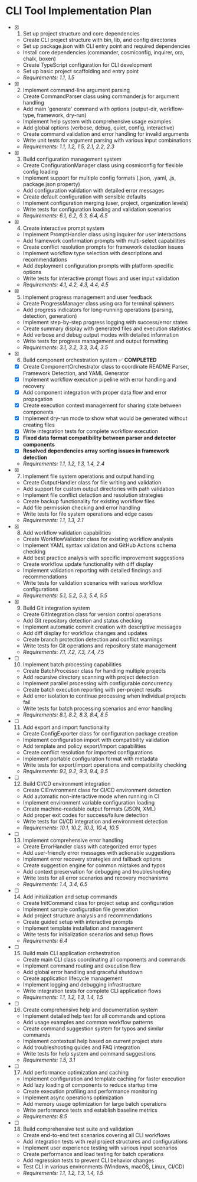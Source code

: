 # CLI Tool Implementation Plan

- [x] 1. Set up project structure and core dependencies





  - Create CLI project structure with bin, lib, and config directories
  - Set up package.json with CLI entry point and required dependencies
  - Install core dependencies (commander, cosmiconfig, inquirer, ora, chalk, boxen)
  - Create TypeScript configuration for CLI development
  - Set up basic project scaffolding and entry point
  - _Requirements: 1.1, 1.5_

- [x] 2. Implement command-line argument parsing





  - Create CommandParser class using commander.js for argument handling
  - Add main 'generate' command with options (output-dir, workflow-type, framework, dry-run)
  - Implement help system with comprehensive usage examples
  - Add global options (verbose, debug, quiet, config, interactive)
  - Create command validation and error handling for invalid arguments
  - Write unit tests for argument parsing with various input combinations
  - _Requirements: 1.1, 1.2, 1.5, 2.1, 2.2, 2.3_

- [x] 3. Build configuration management system
  - Create ConfigurationManager class using cosmiconfig for flexible config loading
  - Implement support for multiple config formats (.json, .yaml, .js, package.json property)
  - Add configuration validation with detailed error messages
  - Create default configuration with sensible defaults
  - Implement configuration merging (user, project, organization levels)
  - Write tests for configuration loading and validation scenarios
  - _Requirements: 6.1, 6.2, 6.3, 6.4, 6.5_

- [x] 4. Create interactive prompt system



  - Implement PromptHandler class using inquirer for user interactions
  - Add framework confirmation prompts with multi-select capabilities
  - Create conflict resolution prompts for framework detection issues
  - Implement workflow type selection with descriptions and recommendations
  - Add deployment configuration prompts with platform-specific options
  - Write tests for interactive prompt flows and user input validation
  - _Requirements: 4.1, 4.2, 4.3, 4.4, 4.5_

- [x] 5. Implement progress management and user feedback





  - Create ProgressManager class using ora for terminal spinners
  - Add progress indicators for long-running operations (parsing, detection, generation)
  - Implement step-by-step progress logging with success/error states
  - Create summary display with generated files and execution statistics
  - Add verbose and debug output modes with detailed information
  - Write tests for progress management and output formatting
  - _Requirements: 3.1, 3.2, 3.3, 3.4, 3.5_

- [x] 6. Build component orchestration system ✅ **COMPLETED**
  - [x] Create ComponentOrchestrator class to coordinate README Parser, Framework Detection, and YAML Generator
  - [x] Implement workflow execution pipeline with error handling and recovery
  - [x] Add component integration with proper data flow and error propagation
  - [x] Create execution context management for sharing state between components
  - [x] Implement dry-run mode to show what would be generated without creating files
  - [x] Write integration tests for complete workflow execution
  - [x] **Fixed data format compatibility between parser and detector components**
  - [x] **Resolved dependencies array sorting issues in framework detection**
  - _Requirements: 1.1, 1.2, 1.3, 1.4, 2.4_

- [x] 7. Implement file system operations and output handling










  - Create OutputHandler class for file writing and validation
  - Add support for custom output directories with path validation
  - Implement file conflict detection and resolution strategies
  - Create backup functionality for existing workflow files
  - Add file permission checking and error handling
  - Write tests for file system operations and edge cases
  - _Requirements: 1.1, 1.3, 2.1_

- [x] 8. Add workflow validation capabilities





  - Create WorkflowValidator class for existing workflow analysis
  - Implement YAML syntax validation and GitHub Actions schema checking
  - Add best practice analysis with specific improvement suggestions
  - Create workflow update functionality with diff display
  - Implement validation reporting with detailed findings and recommendations
  - Write tests for validation scenarios with various workflow configurations
  - _Requirements: 5.1, 5.2, 5.3, 5.4, 5.5_

- [x] 9. Build Git integration system





  - Create GitIntegration class for version control operations
  - Add Git repository detection and status checking
  - Implement automatic commit creation with descriptive messages
  - Add diff display for workflow changes and updates
  - Create branch protection detection and conflict warnings
  - Write tests for Git operations and repository state management
  - _Requirements: 7.1, 7.2, 7.3, 7.4, 7.5_

- [ ] 10. Implement batch processing capabilities
  - Create BatchProcessor class for handling multiple projects
  - Add recursive directory scanning with project detection
  - Implement parallel processing with configurable concurrency
  - Create batch execution reporting with per-project results
  - Add error isolation to continue processing when individual projects fail
  - Write tests for batch processing scenarios and error handling
  - _Requirements: 8.1, 8.2, 8.3, 8.4, 8.5_

- [ ] 11. Add export and import functionality
  - Create ConfigExporter class for configuration package creation
  - Implement configuration import with compatibility validation
  - Add template and policy export/import capabilities
  - Create conflict resolution for imported configurations
  - Implement portable configuration format with metadata
  - Write tests for export/import operations and compatibility checking
  - _Requirements: 9.1, 9.2, 9.3, 9.4, 9.5_

- [ ] 12. Build CI/CD environment integration
  - Create CIEnvironment class for CI/CD environment detection
  - Add automatic non-interactive mode when running in CI
  - Implement environment variable configuration loading
  - Create machine-readable output formats (JSON, XML)
  - Add proper exit codes for success/failure detection
  - Write tests for CI/CD integration and environment detection
  - _Requirements: 10.1, 10.2, 10.3, 10.4, 10.5_

- [ ] 13. Implement comprehensive error handling
  - Create ErrorHandler class with categorized error types
  - Add user-friendly error messages with actionable suggestions
  - Implement error recovery strategies and fallback options
  - Create suggestion engine for common mistakes and typos
  - Add context preservation for debugging and troubleshooting
  - Write tests for all error scenarios and recovery mechanisms
  - _Requirements: 1.4, 3.4, 6.5_

- [ ] 14. Add initialization and setup commands
  - Create InitCommand class for project setup and configuration
  - Implement sample configuration file generation
  - Add project structure analysis and recommendations
  - Create guided setup with interactive prompts
  - Implement template installation and management
  - Write tests for initialization scenarios and setup flows
  - _Requirements: 6.4_

- [ ] 15. Build main CLI application orchestration
  - Create main CLI class coordinating all components and commands
  - Implement command routing and execution flow
  - Add global error handling and graceful shutdown
  - Create application lifecycle management
  - Implement logging and debugging infrastructure
  - Write integration tests for complete CLI application flows
  - _Requirements: 1.1, 1.2, 1.3, 1.4, 1.5_

- [ ] 16. Create comprehensive help and documentation system
  - Implement detailed help text for all commands and options
  - Add usage examples and common workflow patterns
  - Create command suggestion system for typos and similar commands
  - Implement contextual help based on current project state
  - Add troubleshooting guides and FAQ integration
  - Write tests for help system and command suggestions
  - _Requirements: 1.5, 3.1_

- [ ] 17. Add performance optimization and caching
  - Implement configuration and template caching for faster execution
  - Add lazy loading of components to reduce startup time
  - Create execution profiling and performance monitoring
  - Implement async operations optimization
  - Add memory usage optimization for large batch operations
  - Write performance tests and establish baseline metrics
  - _Requirements: 8.5_

- [ ] 18. Build comprehensive test suite and validation
  - Create end-to-end test scenarios covering all CLI workflows
  - Add integration tests with real project structures and configurations
  - Implement user experience testing with various input scenarios
  - Create performance and load testing for batch operations
  - Add regression tests to prevent CLI behavior changes
  - Test CLI in various environments (Windows, macOS, Linux, CI/CD)
  - _Requirements: 1.1, 1.2, 1.3, 1.4, 1.5_